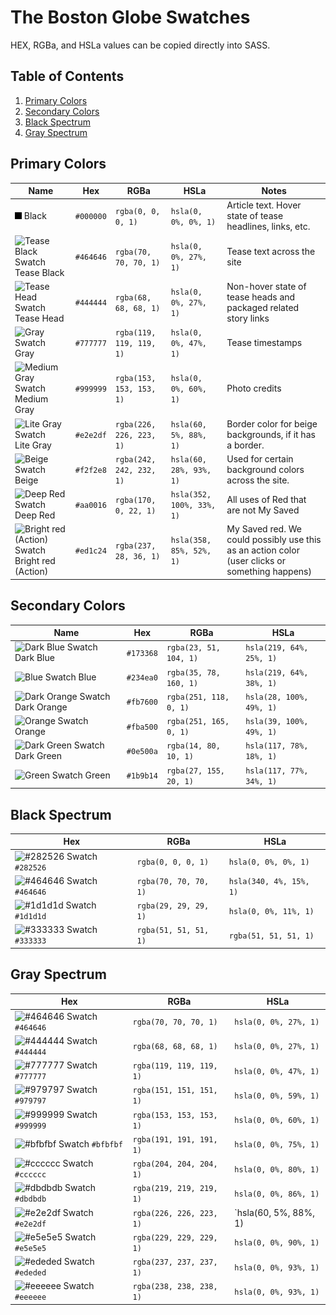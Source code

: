 # The Boston Globe Swatches

HEX, RGBa, and HSLa values can be copied directly into SASS.


## Table of Contents
1. [Primary Colors](#primary-colors)
2. [Secondary Colors](#secondary-colors)
3. [Black Spectrum](#black-spectrum)
4. [Gray Spectrum](#gray-spectrum)


## Primary Colors

| Name                                                   | Hex     | RGBa                       | HSLa                      | Notes                                                                                          |
| ------------------------------------------------------ | --------- | ------------------------ | ------------------------- | ---------------------------------------------------------------------------------------------- |
| ![Black Swatch](https://raw.githubusercontent.com/BostonGlobe/swatch-libraries/master/globe/swatches/globe/000000.png) Black                             | `#000000` | `rgba(0, 0, 0, 1)`       | `hsla(0, 0%, 0%, 1)`      | Article text. Hover state of tease headlines, links, etc.                                      |
| ![Tease Black Swatch](URL) Tease Black                 | `#464646` | `rgba(70, 70, 70, 1)`    | `hsla(0, 0%, 27%, 1)`     | Tease text across the site                                                                     |
| ![Tease Head Swatch](URL) Tease Head                   | `#444444` | `rgba(68, 68, 68, 1)`    | `hsla(0, 0%, 27%, 1)`     | Non-hover state of tease heads and packaged related story links                                |
| ![Gray Swatch](URL) Gray                               | `#777777` | `rgba(119, 119, 119, 1)` | `hsla(0, 0%, 47%, 1)`     | Tease timestamps                                                                               |
| ![Medium Gray Swatch](URL) Medium Gray                 | `#999999` | `rgba(153, 153, 153, 1)` | `hsla(0, 0%, 60%, 1)`     | Photo credits                                                                                  |
| ![Lite Gray Swatch](URL) Lite Gray                     | `#e2e2df` | `rgba(226, 226, 223, 1)` | `hsla(60, 5%, 88%, 1)`    | Border color for beige backgrounds, if it has a border.                                        |
| ![Beige Swatch](URL) Beige                             | `#f2f2e8` | `rgba(242, 242, 232, 1)` | `hsla(60, 28%, 93%, 1)`   | Used for certain background colors across the site.                                            |
| ![Deep Red Swatch](URL) Deep Red                       | `#aa0016` | `rgba(170, 0, 22, 1)`    | `hsla(352, 100%, 33%, 1)` | All uses of Red that are not My Saved                                                          |
| ![Bright red (Action) Swatch](URL) Bright red (Action) | `#ed1c24` | `rgba(237, 28, 36, 1)`   | `hsla(358, 85%, 52%, 1)`  | My Saved red. We could possibly use this as an action color (user clicks or something happens) |


## Secondary Colors

| Name                                   | Hex       | RGBa                   | HSLa                     |
| -------------------------------------- | --------- | ---------------------- | ------------------------ |
| ![Dark Blue Swatch](URL) Dark Blue     | `#173368` | `rgba(23, 51, 104, 1)` | `hsla(219, 64%, 25%, 1)` |
| ![Blue Swatch](URL) Blue               | `#234ea0` | `rgba(35, 78, 160, 1)` | `hsla(219, 64%, 38%, 1)` |
| ![Dark Orange Swatch](URL) Dark Orange | `#fb7600` | `rgba(251, 118, 0, 1)` | `hsla(28, 100%, 49%, 1)` |
| ![Orange Swatch](URL) Orange           | `#fba500` | `rgba(251, 165, 0, 1)` | `hsla(39, 100%, 49%, 1)` |
| ![Dark Green Swatch](URL) Dark Green   | `#0e500a` | `rgba(14, 80, 10, 1)`  | `hsla(117, 78%, 18%, 1)` |
| ![Green Swatch](URL) Green             | `#1b9b14` | `rgba(27, 155, 20, 1)` | `hsla(117, 77%, 34%, 1)` |


## Black Spectrum

| Hex                              | RGBa                  | HSLa                    |
| -------------------------------- | --------------------- | ----------------------- |
| ![#282526 Swatch](URL) `#282526` | `rgba(0, 0, 0, 1)`    | `hsla(0, 0%, 0%, 1)`    |
| ![#464646 Swatch](URL) `#464646` | `rgba(70, 70, 70, 1)` | `hsla(340, 4%, 15%, 1)` |
| ![#1d1d1d Swatch](URL) `#1d1d1d` | `rgba(29, 29, 29, 1)` | `hsla(0, 0%, 11%, 1)`   |
| ![#333333 Swatch](URL) `#333333` | `rgba(51, 51, 51, 1)` | `rgba(51, 51, 51, 1)`   |


## Gray Spectrum

| Hex                              | RGBa                     | HSLa                  |
| -------------------------------- | ------------------------ | --------------------- |
| ![#464646 Swatch](URL) `#464646` | `rgba(70, 70, 70, 1)`    | `hsla(0, 0%, 27%, 1)` |
| ![#444444 Swatch](URL) `#444444` | `rgba(68, 68, 68, 1)`    | `hsla(0, 0%, 27%, 1)` |
| ![#777777 Swatch](URL) `#777777` | `rgba(119, 119, 119, 1)` | `hsla(0, 0%, 47%, 1)` |
| ![#979797 Swatch](URL) `#979797` | `rgba(151, 151, 151, 1)` | `hsla(0, 0%, 59%, 1)` |
| ![#999999 Swatch](URL) `#999999` | `rgba(153, 153, 153, 1)` | `hsla(0, 0%, 60%, 1)` |
| ![#bfbfbf Swatch](URL) `#bfbfbf` | `rgba(191, 191, 191, 1)` | `hsla(0, 0%, 75%, 1)` |
| ![#cccccc Swatch](URL) `#cccccc` | `rgba(204, 204, 204, 1)` | `hsla(0, 0%, 80%, 1)` |
| ![#dbdbdb Swatch](URL) `#dbdbdb` | `rgba(219, 219, 219, 1)` | `hsla(0, 0%, 86%, 1)` |
| ![#e2e2df Swatch](URL) `#e2e2df` | `rgba(226, 226, 223, 1)` | `hsla(60, 5%, 88%, 1) |
| ![#e5e5e5 Swatch](URL) `#e5e5e5` | `rgba(229, 229, 229, 1)` | `hsla(0, 0%, 90%, 1)` |
| ![#ededed Swatch](URL) `#ededed` | `rgba(237, 237, 237, 1)` | `hsla(0, 0%, 93%, 1)` |
| ![#eeeeee Swatch](URL) `#eeeeee` | `rgba(238, 238, 238, 1)` | `hsla(0, 0%, 93%, 1)` |
